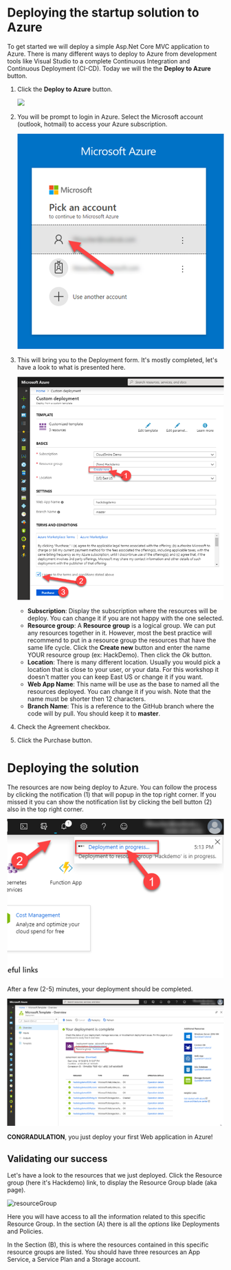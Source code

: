 
# Deploying the startup solution to Azure

To get started we will deploy a simple Asp.Net Core MVC application to Azure. There is many different ways to deploy to Azure from development tools like Visual Studio to a complete Continuous Integration and Continuous Deployment (CI-CD). Today we will the the **Deploy to Azure** button.

1. Click the **Deploy to Azure** button.

    <a href="https://portal.azure.com/#create/Microsoft.Template/uri/https%3A%2F%2Fraw.githubusercontent.com%2FFBoucher%2FNot-a-Dog-Workshop%2Fmaster%2Fdeployment%2FdeployAzure.json" target="_blank"><img src="https://azuredeploy.net/deploybutton.png"/></a>

1. You will be prompt to login in Azure. Select the Microsoft account (outlook, hotmail) to access your Azure subscription.

    ![PickSubscription][PickSubscription]

1. This will bring you to the Deployment form. It's mostly completed, let's have a look to what is presented here.

    ![CustomDeployment][CustomDeployment]

    - **Subscription**: Display the subscription where the resources will be deploy. You can change it if you are not happy with the one selected.
    - **Resource group**: A **Resource group** is a logical group. We can put any resources together in it. However, most the best practice will recommend to put in a resource group the resources that have the same life cycle. Click the **Create new** button and enter the name YOUR resource group (ex: HackDemo). Then click the *Ok* button.
    - **Location**: There is many different location. Usually you would pick a location that is close to your user, or your data. For this workshop it doesn't matter you can keep East US or change it if you want.
    - **Web App Name**: This name will be use as the base to named all the resources deployed. You can change it if you wish. Note that the name must be shorter then 12 characters.
    - **Branch Name**: This is a reference to the GitHub branch where the code will by pull. You should keep it to **master**.

1. Check the Agreement checkbox.
1. Click the Purchase button. 

# Deploying the solution

The resources are now being deploy to Azure. You can follow the process by clicking the notification (1) that will popup in the top right corner. If you missed it you can show the notification list by clicking the bell button (2) also in the top right corner.

![clickNotification][clickNotification]

After a few (2-5) minutes, your deployment should be completed.

![deploymentCompleted][deploymentCompleted]

**CONGRADULATION**, you just deploy your first Web application in Azure!

## Validating our success

Let's have a look to the resources that we just deployed. Click the Resource group (here it's Hackdemo) link, to display the Resource Group blade (aka page).

![resourceGroup][resourceGroup]

Here you will have access to all the information related to this specific Resource Group. In the section (A) there is all the *options* like Deployments and Policies.

In the Section (B), this is where the resources contained in this specific resource groups are listed.  You should have three resources an App Service, a Service Plan and a Storage account.





[PickSubscription]: medias/PickSubscription.png "Select your account"
[CustomDeployment]: medias/CustomDeployment.png "Complete the custom deployment form"
[clickNotification]: medias/clickNotification.png "Click the notification"
[deploymentCompleted]: medias/deploymentCompleted.png "Deployment is Complete"
[resourceGroup]: media/resourceGroup.png "Resource Group blade"
